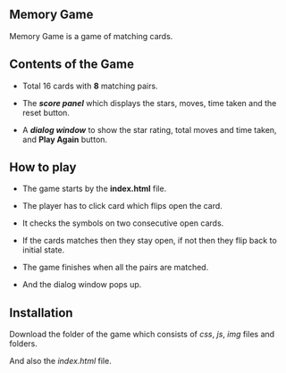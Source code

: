 ## Memory Game

Memory Game is a game of matching cards.

## Contents of the Game

- Total 16 cards with **8** matching pairs.

- The **_score panel_** which displays the stars, moves, time taken and the reset button.

- A **_dialog window_** to show the star rating, total moves and time taken, and **Play Again** button.

## How to play

* The game starts by the **index.html** file.

* The player has to click card which flips open the card.

* It checks the symbols on two consecutive open cards.

* If the cards matches then they stay open, if not then they flip back to initial state.

* The game finishes when all the pairs are matched.

* And the dialog window pops up.

## Installation

Download the folder of the game which consists of *css*, *js*, *img* files and folders.

And also the *index.html* file.
